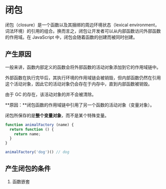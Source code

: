 # 闭包

闭包（closure）是一个函数以及其捆绑的周边环境状态（lexical environment，词法环境）的引用的组合。换而言之，闭包让开发者可以从内部函数访问外部函数的作用域。在 JavaScript 中，闭包会随着函数的创建而被同时创建。


## 产生原因

一般来讲，函数内部定义的函数会将外部函数的活动对象添加到它的作用域链中。

外部函数在执行完毕后，其执行环境的作用域链会被销毁，但内部函数仍然在引用这个活动对象，因此它的活动对象仍会存在于内存中，直到内部函数被销毁。

由于 GC 的存在，该活动对象的并不会被清除。

**原因：**闭包函数的作用域链中引用了另一个函数的活动对象（变量对象）。

闭包所保存的是**整个变量对象**，而不是某个特殊变量。

```js
function animalFactory (name) {
  return function () {
    return name;
  }
}

animalFactory('dog')() // dog
```

## 产生闭包的条件

1. 函数嵌套



